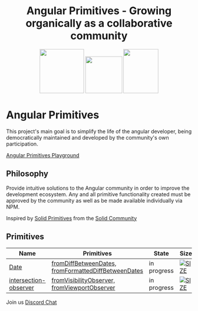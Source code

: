 <h1 align="center">Angular Primitives - Growing organically as a collaborative community</h1>

<p align="center">
  <img src="https://github.com/angular/angular/blob/main/aio/src/assets/images/logos/angular/angular.png?raw=true" width="120px" height="120px">
  <img src="https://upload.wikimedia.org/wikipedia/commons/thumb/9/9e/Plus_symbol.svg/500px-Plus_symbol.svg.png" width="100px" height="100px">
  <img src="https://www.svgrepo.com/download/139/traffic-light.svg" width="95px" height="120px">
</p>

# Angular Primitives
This project's main goal is to simplify the life of the angular developer, being democratically maintained and developed by the community's own participation.

[Angular Primitives Playground](https://angular-primitives.github.io/angular-primitives-demos/)


## Philosophy

Provide intuitive solutions to the Angular community in order to improve the development ecosystem. Any and all primitive functionality created must be approved by the community as well as be made available individually via NPM.

Inspired by [Solid Primitives](https://github.com/solidjs-community/solid-primitives) from the [Solid Community](https://github.com/solidjs-community)

## Primitives
| Name                                                                                                                              | Primitives                                                                                                                             |State| Size                                                                                                                                                                                                   |NPM|
|-----------------------------------------------------------------------------------------------------------------------------------|----------------------------------------------------------------------------------------------------------------------------------------|------|--------------------------------------------------------------------------------------------------------------------------------------------------------------------------------------------------------|----|
| [Date](https://github.com/Fractal-System/angular-primitives/tree/main/projects/src/intersection-observer#readme)                  | [fromDiffBetweenDates, fromFormattedDiffBetweenDates](https://github.com/angular-primitives/angular-primitives/tree/main/projects/date/index.ts)                    |in progress| [![SIZE](https://img.shields.io/bundlephobia/minzip/@angular-primitives/date?style=for-the-badge&label=)](https://bundlephobia.com/package/@angular-primitives/date)                                   |[![VERSION](https://img.shields.io/npm/v/@angular-primitives/intersection-observer?style=for-the-badge&label=)](https://www.npmjs.com/package/@angular-primitives/intersection-observer)|
| [intersection-observer](https://github.com/Fractal-System/angular-primitives/tree/main/projects/src/intersection-observer#readme) | [fromVisibilityObserver, fromViewportObserver](https://github.com/angular-primitives/angular-primitives/tree/main/projects/intersection-observer/index.ts) |in progress| [![SIZE](https://img.shields.io/bundlephobia/minzip/@angular-primitives/intersection-observer?style=for-the-badge&label=)](https://bundlephobia.com/package/@angular-primitives/intersection-observer) |[![VERSION](https://img.shields.io/npm/v/@angular-primitives/intersection-observer?style=for-the-badge&label=)](https://www.npmjs.com/package/@angular-primitives/intersection-observer)|

Join us [Discord Chat](https://discord.gg/4rdrQeJJ)
